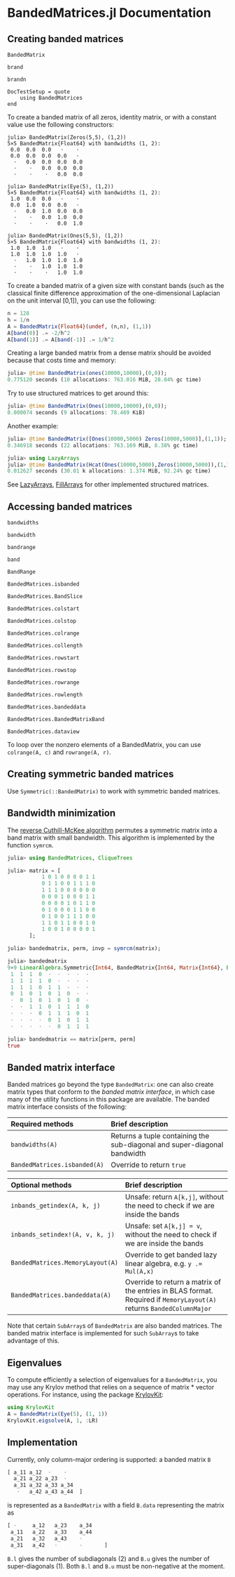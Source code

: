# BandedMatrices.jl Documentation


## Creating banded matrices

```@docs
BandedMatrix
```

```@docs
brand
```

```@docs
brandn
```

```@meta
DocTestSetup = quote
    using BandedMatrices
end
```

To create a banded matrix of all zeros, identity matrix, or with a constant value
use the following constructors:
```jldoctest
julia> BandedMatrix(Zeros(5,5), (1,2))
5×5 BandedMatrix{Float64} with bandwidths (1, 2):
 0.0  0.0  0.0   ⋅    ⋅
 0.0  0.0  0.0  0.0   ⋅
  ⋅   0.0  0.0  0.0  0.0
  ⋅    ⋅   0.0  0.0  0.0
  ⋅    ⋅    ⋅   0.0  0.0

julia> BandedMatrix(Eye(5), (1,2))
5×5 BandedMatrix{Float64} with bandwidths (1, 2):
 1.0  0.0  0.0   ⋅    ⋅
 0.0  1.0  0.0  0.0   ⋅
  ⋅   0.0  1.0  0.0  0.0
  ⋅    ⋅   0.0  1.0  0.0
  ⋅    ⋅    ⋅   0.0  1.0

julia> BandedMatrix(Ones(5,5), (1,2))
5×5 BandedMatrix{Float64} with bandwidths (1, 2):
 1.0  1.0  1.0   ⋅    ⋅
 1.0  1.0  1.0  1.0   ⋅
  ⋅   1.0  1.0  1.0  1.0
  ⋅    ⋅   1.0  1.0  1.0
  ⋅    ⋅    ⋅   1.0  1.0
```
To create a banded matrix of a given size with constant bands (such as the classical finite difference approximation of the one-dimensional Laplacian on the unit interval [0,1]), you can use the following:
```julia
n = 128
h = 1/n
A = BandedMatrix{Float64}(undef, (n,n), (1,1))
A[band(0)] .= -2/h^2
A[band(1)] .= A[band(-1)] .= 1/h^2
```

Creating a large banded matrix from a dense matrix should be avoided because that costs time and memory:
```julia
julia> @time BandedMatrix(ones(10000,10000),(0,0));
0.775120 seconds (10 allocations: 763.016 MiB, 28.04% gc time)
```
Try to use structured matrices to get around this:
```julia
julia> @time BandedMatrix(Ones(10000,10000),(0,0));
0.000074 seconds (9 allocations: 78.469 KiB)
```

Another example:
```julia
julia> @time BandedMatrix([Ones(10000,5000) Zeros(10000,5000)],(1,1));
0.346918 seconds (22 allocations: 763.169 MiB, 8.38% gc time)

julia> using LazyArrays
julia> @time BandedMatrix(Hcat(Ones(10000,5000),Zeros(10000,5000)),(1,1));
0.012627 seconds (30.01 k allocations: 1.374 MiB, 92.24% gc time)
```

See [LazyArrays](https://github.com/JuliaArrays/LazyArrays.jl), [FillArrays](https://github.com/JuliaArrays/FillArrays.jl) for other implemented structured matrices.

## Accessing banded matrices

```@docs
bandwidths
```

```@docs
bandwidth
```

```@docs
bandrange
```

```@docs
band
```

```@docs
BandRange
```

```@docs
BandedMatrices.isbanded
```

```@docs
BandedMatrices.BandSlice
```

```@docs
BandedMatrices.colstart
```

```@docs
BandedMatrices.colstop
```

```@docs
BandedMatrices.colrange
```

```@docs
BandedMatrices.collength
```

```@docs
BandedMatrices.rowstart
```

```@docs
BandedMatrices.rowstop
```

```@docs
BandedMatrices.rowrange
```

```@docs
BandedMatrices.rowlength
```

```@docs
BandedMatrices.bandeddata
```

```@docs
BandedMatrices.BandedMatrixBand
```

```@docs
BandedMatrices.dataview
```

To loop over the nonzero elements of a BandedMatrix, you can use `colrange(A, c)` and `rowrange(A, r)`.



## Creating symmetric banded matrices

Use `Symmetric(::BandedMatrix)` to work with symmetric banded matrices.

## Bandwidth minimization

The [reverse Cuthill-McKee algorithm](https://en.wikipedia.org/wiki/Cuthill–McKee_algorithm) permutes a symmetric matrix into a band matrix with small bandwidth.
This algorithm is implemented by the function `symrcm`.

```julia
julia> using BandedMatrices, CliqueTrees

julia> matrix = [
           1 0 1 0 0 0 0 1 1
           0 1 1 0 0 1 1 1 0
           1 1 1 0 0 0 0 0 0
           0 0 0 1 0 0 0 1 1
           0 0 0 0 1 0 1 1 0
           0 1 0 0 0 1 1 0 0
           0 1 0 0 1 1 1 0 0
           1 1 0 1 1 0 0 1 0
           1 0 0 1 0 0 0 0 1
       ];

julia> bandedmatrix, perm, invp = symrcm(matrix);

julia> bandedmatrix
9×9 LinearAlgebra.Symmetric{Int64, BandedMatrix{Int64, Matrix{Int64}, Base.OneTo{Int64}}}:
 1  1  1  0  ⋅  ⋅  ⋅  ⋅  ⋅
 1  1  1  1  0  ⋅  ⋅  ⋅  ⋅
 1  1  1  0  1  1  ⋅  ⋅  ⋅
 0  1  0  1  0  1  0  ⋅  ⋅
 ⋅  0  1  0  1  0  1  0  ⋅
 ⋅  ⋅  1  1  0  1  1  1  0
 ⋅  ⋅  ⋅  0  1  1  1  0  1
 ⋅  ⋅  ⋅  ⋅  0  1  0  1  1
 ⋅  ⋅  ⋅  ⋅  ⋅  0  1  1  1

julia> bandedmatrix == matrix[perm, perm]
true
```

## Banded matrix interface

Banded matrices go beyond the type `BandedMatrix`: one can also create
matrix types that conform to the _banded matrix interface_, in which case
many of the utility functions in this package are available. The banded matrix
interface consists of the following:

| Required methods | Brief description |
| :--------------- | :--------------- |
| `bandwidths(A)` | Returns a tuple containing the sub-diagonal and super-diagonal bandwidth |
| `BandedMatrices.isbanded(A)`    | Override to return `true` |

| Optional methods | Brief description |
| :--------------- | :--------------- |
| `inbands_getindex(A, k, j)` | Unsafe: return `A[k,j]`, without the need to check if we are inside the bands |
| `inbands_setindex!(A, v, k, j)` | Unsafe: set `A[k,j] = v`, without the need to check if we are inside the bands |
| `BandedMatrices.MemoryLayout(A)` | Override to get banded lazy linear algebra, e.g. `y .= Mul(A,x)` |
| `BandedMatrices.bandeddata(A)` | Override to return a matrix of the entries in BLAS format. Required if `MemoryLayout(A)` returns `BandedColumnMajor` |

Note that certain `SubArray`s of `BandedMatrix` are also banded matrices.
The banded matrix interface is implemented for such `SubArray`s to take advantage of this.


## Eigenvalues
To compute efficiently a selection of eigenvalues for a `BandedMatrix`, you may use any Krylov method that relies on a sequence of matrix * vector operations. For instance, using the package [KrylovKit](https://github.com/Jutho/KrylovKit.jl):
```julia
using KrylovKit
A = BandedMatrix(Eye(5), (1, 1))
KrylovKit.eigsolve(A, 1, :LR)
```


## Implementation

Currently, only column-major ordering is supported: a banded matrix `B`
```julia
[ a_11 a_12  ⋅    ⋅
  a_21 a_22 a_23  ⋅
  a_31 a_32 a_33 a_34
   ⋅   a_42 a_43 a_44  ]
```
is represented as a `BandedMatrix` with a field `B.data` representing the matrix as
```julia
[ ⋅     a_12   a_23    a_34
 a_11   a_22   a_33    a_44
 a_21   a_32   a_43    ⋅
 a_31   a_42   ⋅       ⋅       ]
```        
`B.l` gives the number of subdiagonals (2) and `B.u` gives the number of super-diagonals (1).  Both `B.l` and `B.u` must be non-negative at the moment.
